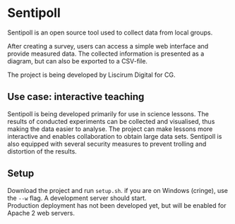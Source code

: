# Sentipoll
Sentipoll is an open source tool used to collect data from local groups.

After creating a survey, users can access a simple web interface and provide measured data.
The collected information is presented as a diagram, but can also be exported to a CSV-file.

The project is being developed by Liscirum Digital for CG.

## Use case: interactive teaching
Sentipoll is being developed primarily for use in science lessons. The results of conducted experiments can be collected and visualised, thus making the data easier to analyse. The project can make lessons more interactive and enables collaboration to obtain large data sets. Sentipoll is also equipped with several security measures to prevent trolling and distortion of the results.

## Setup
Download the project and run `setup.sh`. if you are on Windows (cringe), use the `--w` flag. A development server should start.  
Production deployment has not been developed yet, but will be enabled for Apache 2 web servers.
